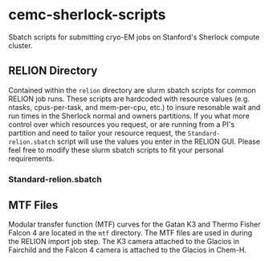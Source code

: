 # cemc-sherlock-scripts
Sbatch scripts for submitting cryo-EM jobs on Stanford's Sherlock compute cluster.
## RELION Directory
Contained within the `relion` directory are slurm sbatch scripts for common RELION job runs. These scripts are hardcoded with resource values (e.g. ntasks, cpus-per-task, and mem-per-cpu, etc.) to insure resonable wait and run times in the Sherlock normal and owners partitions.
If you what more control over which resources you request, or are running from a PI's partition and need to tailor your resource request, the `Standard-relion.sbatch` script will use the values you enter in the RELION GUI. Please feel free to modify these slurm sbatch scripts to fit your personal requirements. 
### Standard-relion.sbatch
## MTF Files
Modular transfer function (MTF) curves for the Gatan K3 and Thermo Fisher Falcon 4 are located in the `mtf` directory. The MTF files are used in during the RELION import job step. The K3 camera attached to the Glacios in Fairchild and the Falcon 4 camera is attached to the Glacios in Chem-H.
